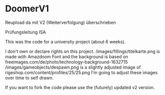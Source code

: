 # DoomerV1
Reupload da mit V2 (Weiterverfolgung) überschrieben

Prüfungsleitung ISA

This was the code for a university project (about 6 weeks).

I don't own or declare rights on this project.
/images/fillings/titelkarte.png is made with Amazdoom Font and the background is based on freeimages.com/de/photo/technology-background-1632715
/images/gameobjects/despawn.png is a slightly adjusted image of rigeshop.com/content/profiles/25/25.png
I'm going to adjust these images over time to self drawn.

If you want to fork the code please use the (futurely) updated v2 version.
